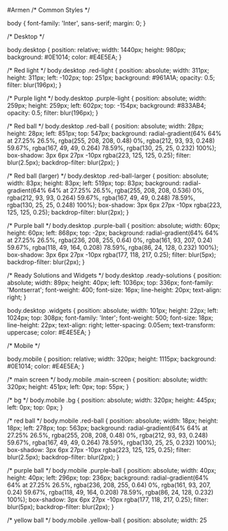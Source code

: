 #Armen
/* Common Styles */

body {
  font-family: 'Inter', sans-serif;
  margin: 0;
}

/* Desktop */

body.desktop {
  position: relative;
  width: 1440px;
  height: 980px;
  background: #0E1014;
  color: #E4E5EA;
}

/* Red light */
body.desktop .red-light {
  position: absolute;
  width: 311px;
  height: 311px;
  left: -102px;
  top: 251px;
  background: #961A1A;
  opacity: 0.5;
  filter: blur(196px);
}

/* Purple light */
body.desktop .purple-light {
  position: absolute;
  width: 259px;
  height: 259px;
  left: 602px;
  top: -154px;
  background: #833AB4;
  opacity: 0.5;
  filter: blur(196px);
}

/* Red ball */
body.desktop .red-ball {
  position: absolute;
  width: 28px;
  height: 28px;
  left: 851px;
  top: 547px;
  background: radial-gradient(64% 64% at 27.25% 26.5%, rgba(255, 208, 208, 0.48) 0%, rgba(212, 93, 93, 0.248) 59.67%, rgba(167, 49, 49, 0.264) 78.59%, rgba(130, 25, 25, 0.232) 100%);
  box-shadow: 3px 6px 27px -10px rgba(223, 125, 125, 0.25);
  filter: blur(2.5px);
  backdrop-filter: blur(2px);
}

/* Red ball (larger) */
body.desktop .red-ball-larger {
  position: absolute;
  width: 83px;
  height: 83px;
  left: 519px;
  top: 83px;
  background: radial-gradient(64% 64% at 27.25% 26.5%, rgba(255, 208, 208, 0.536) 0%, rgba(212, 93, 93, 0.264) 59.67%, rgba(167, 49, 49, 0.248) 78.59%, rgba(130, 25, 25, 0.248) 100%);
  box-shadow: 3px 6px 27px -10px rgba(223, 125, 125, 0.25);
  backdrop-filter: blur(2px);
}

/* Purple ball */
body.desktop .purple-ball {
  position: absolute;
  width: 60px;
  height: 60px;
  left: 868px;
  top: -2px;
  background: radial-gradient(64% 64% at 27.25% 26.5%, rgba(236, 208, 255, 0.64) 0%, rgba(161, 93, 207, 0.24) 59.67%, rgba(118, 49, 164, 0.208) 78.59%, rgba(86, 24, 128, 0.232) 100%);
  box-shadow: 3px 6px 27px -10px rgba(177, 118, 217, 0.25);
  filter: blur(5px);
  backdrop-filter: blur(2px);
}

/* Ready Solutions and Widgets */
body.desktop .ready-solutions {
  position: absolute;
  width: 89px;
  height: 40px;
  left: 1036px;
  top: 336px;
  font-family: 'Montserrat';
  font-weight: 400;
  font-size: 16px;
  line-height: 20px;
  text-align: right;
}

body.desktop .widgets {
  position: absolute;
  width: 101px;
  height: 22px;
  left: 1024px;
  top: 308px;
  font-family: 'Inter';
  font-weight: 500;
  font-size: 18px;
  line-height: 22px;
  text-align: right;
  letter-spacing: 0.05em;
  text-transform: uppercase;
  color: #E4E5EA;
}

/* Mobile */

body.mobile {
  position: relative;
  width: 320px;
  height: 1115px;
  background: #0E1014;
  color: #E4E5EA;
}

/* main screen */
body.mobile .main-screen {
  position: absolute;
  width: 320px;
  height: 451px;
  left: 0px;
  top: 55px;
}

/* bg */
body.mobile .bg {
  position: absolute;
  width: 320px;
  height: 445px;
  left: 0px;
  top: 0px;
}

/* red ball */
body.mobile .red-ball {
  position: absolute;
  width: 18px;
  height: 18px;
  left: 278px;
  top: 563px;
  background: radial-gradient(64% 64% at 27.25% 26.5%, rgba(255, 208, 208, 0.48) 0%, rgba(212, 93, 93, 0.248) 59.67%, rgba(167, 49, 49, 0.264) 78.59%, rgba(130, 25, 25, 0.232) 100%);
  box-shadow: 3px 6px 27px -10px rgba(223, 125, 125, 0.25);
  filter: blur(2.5px);
  backdrop-filter: blur(2px);
}

/* purple ball */
body.mobile .purple-ball {
  position: absolute;
  width: 40px;
  height: 40px;
  left: 296px;
  top: 236px;
  background: radial-gradient(64% 64% at 27.25% 26.5%, rgba(236, 208, 255, 0.64) 0%, rgba(161, 93, 207, 0.24) 59.67%, rgba(118, 49, 164, 0.208) 78.59%, rgba(86, 24, 128, 0.232) 100%);
  box-shadow: 3px 6px 27px -10px rgba(177, 118, 217, 0.25);
  filter: blur(5px);
  backdrop-filter: blur(2px);
}

/* yellow ball */
body.mobile .yellow-ball {
  position: absolute;
  width: 25
